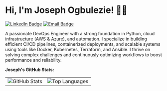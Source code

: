 <h1>Hi, I'm Joseph Ogbulezie! 👋🏾</h1>

[![LinkedIn Badge](https://img.shields.io/badge/LinkedIn-Joseph--Ogbulezie-blue)](https://linkedin.com/in/Joseph-Ogbulezie)
[![Email Badge](https://img.shields.io/badge/Email-joeogbulezie@gmail.com-red)](mailto:joeogbulezie@gmail.com)

<p>
A passionate DevOps Engineer with a strong foundation in Python, cloud infrastructure (AWS & Azure), and automation. I specialize in building efficient CI/CD pipelines, containerized deployments, and scalable systems using tools like Docker, Kubernetes, Terraform, and Ansible. I thrive on solving complex challenges and continuously optimizing workflows to boost performance and reliability.
</p>

<strong>Joseph's GitHub Stats:</strong>

<table align="center" border="0">
  <tr>
    <td>
      <img src="https://github-readme-stats.vercel.app/api?username=JoeUzo&show_icons=true&theme=github_dark_dimmed" alt="GitHub Stats"/>
    </td>
    <td>
      <img src="https://github-readme-stats.vercel.app/api/top-langs/?username=JoeUzo&layout=compact&theme=github_dark_dimmed" alt="Top Languages"/>
    </td>
  </tr>
</table>
